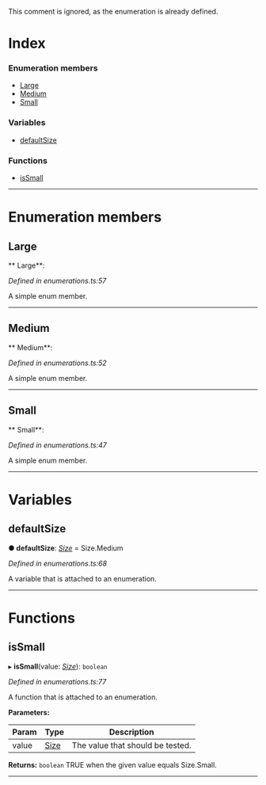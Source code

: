 

This comment is ignored, as the enumeration is already defined.

# Index

### Enumeration members

* [Large](_enumerations_.size.md#large)
* [Medium](_enumerations_.size.md#medium)
* [Small](_enumerations_.size.md#small)

### Variables

* [defaultSize](_enumerations_.size.md#defaultsize)

### Functions

* [isSmall](_enumerations_.size.md#issmall)

---

# Enumeration members

<a id="large"></a>

##  Large

** Large**:   

*Defined in enumerations.ts:57*

A simple enum member.

___

<a id="medium"></a>

##  Medium

** Medium**:   

*Defined in enumerations.ts:52*

A simple enum member.

___

<a id="small"></a>

##  Small

** Small**:   

*Defined in enumerations.ts:47*

A simple enum member.

___

# Variables

<a id="defaultsize"></a>

##  defaultSize

**●  defaultSize**:  *[Size](_enumerations_.size.md)*  =  Size.Medium

*Defined in enumerations.ts:68*

A variable that is attached to an enumeration.

___

# Functions

<a id="issmall"></a>

##  isSmall

▸ **isSmall**(value: *[Size](_enumerations_.size.md)*): `boolean`

*Defined in enumerations.ts:77*

A function that is attached to an enumeration.

**Parameters:**

| Param | Type | Description |
| ------ | ------ | ------ |
| value | [Size](_enumerations_.size.md)   |  The value that should be tested. |

**Returns:** `boolean`
TRUE when the given value equals Size.Small.

___

